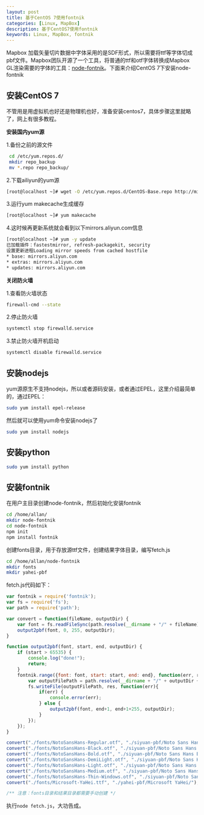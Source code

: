 ```yaml
---
layout: post
title: 基于CentOS 7使用fontnik
categories: [Linux, MapBox]
description: 基于CentOS7使用fontnik
keywords: Linux, MapBox, fontnik
---
```


Mapbox 加载矢量切片数据中字体采用的是SDF形式，所以需要将ttf等字体切成pbf文件。Mapbox团队开源了一个工具，将普通的ttf和otf字体转换成Mapbox GL渲染需要的字体的工具：[node-fontnik](https://github.com/mapbox/node-fontnik)。下面来介绍CentOS 7下安装node-fontnik

## 安装CentOS 7

不管用是用虚拟机也好还是物理机也好，准备安装centos7，具体步骤这里就略了，网上有很多教程。

**安装国内yum源**

1.备份之前的源文件

```bash
 cd /etc/yum.repos.d/
 mkdir repo_backup
 mv *.repo repo_backup/
```

2.下载ailiyun的yum源

```bash
[root@localhost ~]# wget -O /etc/yum.repos.d/CentOS-Base.repo http://mirrors.aliyun.com/repo/Centos-7.repo
```

3.运行yum makecache生成缓存

```bash
[root@localhost ~]# yum makecache
```

4.这时候再更新系统就会看到以下mirrors.aliyun.com信息

```bash
[root@localhost ~]# yum -y update
已加载插件：fastestmirror, refresh-packagekit, security
设置更新进程Loading mirror speeds from cached hostfile
* base: mirrors.aliyun.com
* extras: mirrors.aliyun.com
* updates: mirrors.aliyun.com
```

**关闭防火墙**

1.查看防火墙状态

```bash
firewall-cmd --state
```

2.停止防火墙

```bash
systemctl stop firewalld.service
```

3.禁止防火墙开机启动

```bash
systemctl disable firewalld.service 
```

## 安装nodejs

yum源原生不支持nodejs，所以或者源码安装，或者通过EPEL，这里介绍最简单的，通过EPEL：

```bash
sudo yum install epel-release
```

然后就可以使用yum命令安装nodejs了

```bash
sudo yum install nodejs
```

## 安装python

```bash
sudo yum install python
```

## 安装fontnik

在用户主目录创建node-fontnik，然后初始化安装fontnik
```bash
cd /home/allan/
mkdir node-fontnik
cd node-fontnik
npm init
npm install fontnik
```

创建fonts目录，用于存放源ttf文件，创建结果字体目录，编写fetch.js

```bash
cd /home/allan/node-fontnik
mkdir fonts
mkdir yahei-pbf
```

fetch.js代码如下：

```javascript
var fontnik = require('fontnik');
var fs = require('fs');
var path = require('path');

var convert = function(fileName, outputDir) {
    var font = fs.readFileSync(path.resolve(__dirname + "/" + fileName));
    output2pbf(font, 0, 255, outputDir);
}

function output2pbf(font, start, end, outputDir) {
    if (start > 65535) {
        console.log("done!");
        return;
    }
    fontnik.range({font: font, start: start, end: end}, function(err, res) {
        var outputFilePath = path.resolve(__dirname + "/" + outputDir + start + "-" + end + ".pbf");
        fs.writeFile(outputFilePath, res, function(err){
            if(err) {
                console.error(err);
            } else {
                output2pbf(font, end+1, end+1+255, outputDir);
            }
        });
    });
}

convert("./fonts/NotoSansHans-Regular.otf", "./siyuan-pbf/Noto Sans Hans Regular/");
convert("./fonts/NotoSansHans-Black.otf", "./siyuan-pbf/Noto Sans Hans Black/");
convert("./fonts/NotoSansHans-Bold.otf", "./siyuan-pbf/Noto Sans Hans Bold/");
convert("./fonts/NotoSansHans-DemiLight.otf", "./siyuan-pbf/Noto Sans Hans DemiLight/");
convert("./fonts/NotoSansHans-Light.otf", "./siyuan-pbf/Noto Sans Hans Light/");
convert("./fonts/NotoSansHans-Medium.otf", "./siyuan-pbf/Noto Sans Hans Medium/");
convert("./fonts/NotoSansHans-Thin-Windows.otf", "./siyuan-pbf/Noto Sans Hans Thin Windows/");
convert("./fonts/Microsoft-YaHei.ttf", "./yahei-pbf/Microsoft YaHei/");

/** 注意：fonts目录和结果目录都需要手动创建 */
```

执行`node fetch.js`，大功告成。
